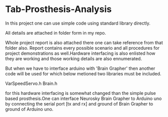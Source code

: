# Tab-Prosthesis-Analysis



In this project one can use simple code using standard library directly.

All details are attached in folder form in my repo.

Whole project report is also attached there one can take reference from that folder also.
Report contains every possible scenario and all procedures for project demonstrations as well.Hardware interfacing is also enlisted how they are working and those working details are also ennumerated.


But when we have to interface arduino with 'Brain Grapher' then another code will be used for which below metioned two libraries must be included.

VarSpeedServo.h
Brain.h

for this hardware interfacing is somewhat changed than the simple pulse based prosthesis.One can interface Neurosky Brain Grapher to Arduino uno by connecting the serial port [tx and rx] and ground of Brain Grapher to ground of Arduino uno.
